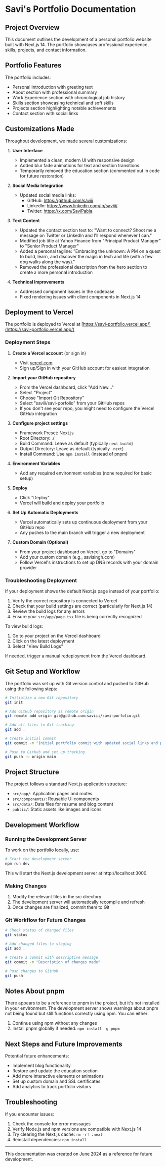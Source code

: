 # Savi's Portfolio Documentation

## Project Overview

This document outlines the development of a personal portfolio website built with Next.js 14. The portfolio showcases professional experience, skills, projects, and contact information.

## Portfolio Features

The portfolio includes:
- Personal introduction with greeting text
- About section with professional summary
- Work Experience section with chronological job history
- Skills section showcasing technical and soft skills
- Projects section highlighting notable achievements
- Contact section with social links

## Customizations Made

Throughout development, we made several customizations:

1. **User Interface**
   - Implemented a clean, modern UI with responsive design
   - Added blur fade animations for text and section transitions
   - Temporarily removed the education section (commented out in code for future restoration)

2. **Social Media Integration**
   - Updated social media links:
     - GitHub: https://github.com/saviii
     - LinkedIn: https://www.linkedin.com/in/saviii/
     - Twitter: https://x.com/SaviPabla

3. **Text Content**
   - Updated the contact section text to: "Want to connect? Shoot me a message on Twitter or LinkedIn and I'll respond whenever I can."
   - Modified job title at Yahoo Finance from "Principal Product Manager" to "Senior Product Manager"
   - Added a personal tagline: "Embracing the unknown: A PM on a quest to build, learn, and discover the magic in tech and life (with a few dog walks along the way)."
   - Removed the professional description from the hero section to create a more personal introduction

4. **Technical Improvements**
   - Addressed component issues in the codebase
   - Fixed rendering issues with client components in Next.js 14

## Deployment to Vercel

The portfolio is deployed to Vercel at [https://savi-portfolio.vercel.app/](https://savi-portfolio.vercel.app/)

### Deployment Steps

1. **Create a Vercel account** (or sign in)
   - Visit [vercel.com](https://vercel.com)
   - Sign up/Sign in with your GitHub account for easiest integration

2. **Import your GitHub repository**
   - From the Vercel dashboard, click "Add New..."
   - Select "Project"
   - Choose "Import Git Repository"
   - Select "saviii/savi-porfolio" from your GitHub repos
   - If you don't see your repo, you might need to configure the Vercel GitHub integration

3. **Configure project settings**
   - Framework Preset: Next.js
   - Root Directory: ./
   - Build Command: Leave as default (typically `next build`)
   - Output Directory: Leave as default (typically `.next`)
   - Install Command: Use `npm install` (instead of pnpm)

4. **Environment Variables**
   - Add any required environment variables (none required for basic setup)

5. **Deploy**
   - Click "Deploy"
   - Vercel will build and deploy your portfolio

6. **Set Up Automatic Deployments**
   - Vercel automatically sets up continuous deployment from your GitHub repo
   - Any pushes to the main branch will trigger a new deployment

7. **Custom Domain (Optional)**
   - From your project dashboard on Vercel, go to "Domains"
   - Add your custom domain (e.g., savisingh.com)
   - Follow Vercel's instructions to set up DNS records with your domain provider

### Troubleshooting Deployment

If your deployment shows the default Next.js page instead of your portfolio:
1. Verify the correct repository is connected to Vercel
2. Check that your build settings are correct (particularly for Next.js 14)
3. Review the build logs for any errors
4. Ensure your `src/app/page.tsx` file is being correctly recognized

To view build logs:
1. Go to your project on the Vercel dashboard
2. Click on the latest deployment
3. Select "View Build Logs"

If needed, trigger a manual redeployment from the Vercel dashboard.

## Git Setup and Workflow

The portfolio was set up with Git version control and pushed to GitHub using the following steps:

```bash
# Initialize a new Git repository
git init

# Add GitHub repository as remote origin
git remote add origin git@github.com:saviii/savi-porfolio.git

# Add all files to Git tracking
git add .

# Create initial commit
git commit -m "Initial portfolio commit with updated social links and personal introduction"

# Push to GitHub and set up tracking
git push -u origin main
```

## Project Structure

The project follows a standard Next.js application structure:

- `src/app/`: Application pages and routes
- `src/components/`: Reusable UI components
- `src/data/`: Data files for resume and blog content
- `public/`: Static assets like images and icons

## Development Workflow

### Running the Development Server

To work on the portfolio locally, use:

```bash
# Start the development server
npm run dev
```

This will start the Next.js development server at http://localhost:3000.

### Making Changes

1. Modify the relevant files in the src directory
2. The development server will automatically recompile and refresh
3. Once changes are finalized, commit them to Git

### Git Workflow for Future Changes

```bash
# Check status of changed files
git status

# Add changed files to staging
git add .

# Create a commit with descriptive message
git commit -m "Description of changes made"

# Push changes to GitHub
git push
```

## Notes About pnpm

There appears to be a reference to pnpm in the project, but it's not installed in your environment. The development server shows warnings about pnpm not being found but still functions correctly using npm. You can either:

1. Continue using npm without any changes
2. Install pnpm globally if needed: `npm install -g pnpm`

## Next Steps and Future Improvements

Potential future enhancements:
- Implement blog functionality
- Restore and update the education section
- Add more interactive elements or animations
- Set up custom domain and SSL certificates
- Add analytics to track portfolio visitors

## Troubleshooting

If you encounter issues:
1. Check the console for error messages
2. Verify Node.js and npm versions are compatible with Next.js 14
3. Try clearing the Next.js cache: `rm -rf .next`
4. Reinstall dependencies: `npm install`

---

This documentation was created on June 2024 as a reference for future development. 